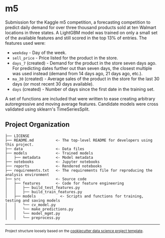 m5
==============================

Submission for the Kaggle m5 competition, a forecasting competition to predict daily demand for over three thousand products sold at ten Walmart locations in three states. A LightGBM model was trained on only a small set of the available features and still scored in the top 13% of entries. The features used were:

- `weekday` - Day of the week.
- `sell_price` - Price listed for the product in the store.
- `days_7` (created) - Demand for the product in the store seven days ago. For predicting dates further out than seven days, the closest multiple was used instead (demand from 14 days ago, 21 days ago, etc.).
- `ma_30` (created) - Average sales of the product in the store for the last 30 days (or most recent 30 days available).
- `days` (created) - Number of days since the first date in the training set.

A set of functions are included that were written to ease creating arbitrary autoregressive and moving average features. Candidate models were cross validated using sklearn's TimeSeriesSplit.

Project Organization
------------

    ├── LICENSE
    ├── README.md          <- The top-level README for developers using this project.
    ├── data               <- Data files
    ├── models             <- Trained models
    │   ├── metadata       <- Model metadata
    ├── notebooks          <- Jupyter notebooks
    ├── reports            <- Rendered notebooks
    ├── requirements.txt   <- The requirements file for reproducing the analysis environment
    ├── src                <- Source code
    │   ├── features       <- Code for feature engineering
    │   │   ├── build_test_features.py
    │   │   ├── build_train_features.py
    │   ├── models           <- Scripts and functions for training, testing and saving models
    │   │   └── cv_model.py
    │   │   └── make_predictions.py
    │   │   └── model_mgmt.py
    │   │   └── preprocess.py


--------

<p><small>Project structure loosely based on the <a target="_blank" href="https://drivendata.github.io/cookiecutter-data-science/">cookiecutter data science project template</a>.
